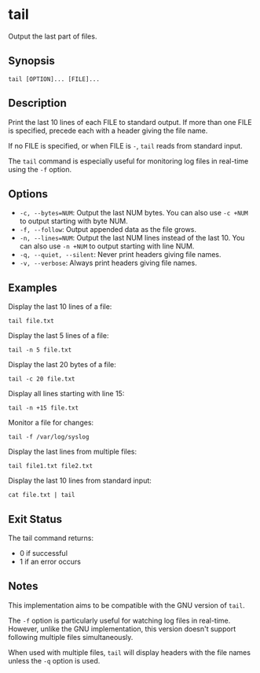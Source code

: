 # tail

Output the last part of files.

## Synopsis

```
tail [OPTION]... [FILE]...
```

## Description

Print the last 10 lines of each FILE to standard output. If more than one FILE is specified,
precede each with a header giving the file name.

If no FILE is specified, or when FILE is `-`, `tail` reads from standard input.

The `tail` command is especially useful for monitoring log files in real-time using the `-f` option.

## Options

- `-c, --bytes=NUM`: Output the last NUM bytes. You can also use `-c +NUM` to output starting with byte NUM.
- `-f, --follow`: Output appended data as the file grows.
- `-n, --lines=NUM`: Output the last NUM lines instead of the last 10. You can also use `-n +NUM` to output starting with line NUM.
- `-q, --quiet, --silent`: Never print headers giving file names.
- `-v, --verbose`: Always print headers giving file names.

## Examples

Display the last 10 lines of a file:
```
tail file.txt
```

Display the last 5 lines of a file:
```
tail -n 5 file.txt
```

Display the last 20 bytes of a file:
```
tail -c 20 file.txt
```

Display all lines starting with line 15:
```
tail -n +15 file.txt
```

Monitor a file for changes:
```
tail -f /var/log/syslog
```

Display the last lines from multiple files:
```
tail file1.txt file2.txt
```

Display the last 10 lines from standard input:
```
cat file.txt | tail
```

## Exit Status

The tail command returns:
- 0 if successful
- 1 if an error occurs

## Notes

This implementation aims to be compatible with the GNU version of `tail`.

The `-f` option is particularly useful for watching log files in real-time. However, unlike the GNU 
implementation, this version doesn't support following multiple files simultaneously.

When used with multiple files, `tail` will display headers with the file names unless the `-q` option is used. 